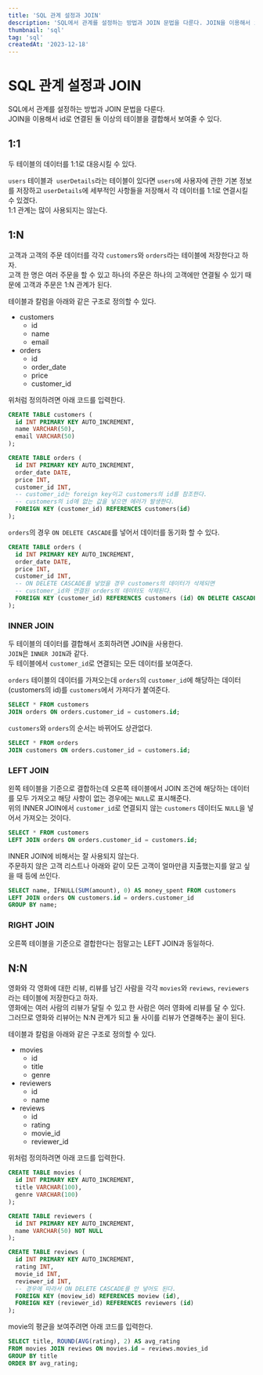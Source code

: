 ```yaml
---
title: 'SQL 관계 설정과 JOIN'
description: 'SQL에서 관계를 설정하는 방법과 JOIN 문법을 다룬다. JOIN을 이용해서 id로 연결된 둘 이상의 테이블을 결합해서 보여줄 수 있다.'
thumbnail: 'sql'
tag: 'sql'
createdAt: '2023-12-18'
---
```


# SQL 관계 설정과 JOIN

SQL에서 관계를 설정하는 방법과 JOIN 문법을 다룬다.\
JOIN을 이용해서 id로 연결된 둘 이상의 테이블을 결합해서 보여줄 수 있다.

## 1:1

두 테이블의 데이터를 1:1로 대응시킬 수 있다.

`users` 테이블과` userDetails`라는 테이블이 있다면 `users`에 사용자에 관한 기본 정보를 저장하고 `userDetails`에 세부적인 사항들을 저장해서 각 데이터를 1:1로 연결시킬 수 있겠다.\
1:1 관계는 많이 사용되지는 않는다.

## 1:N

고객과 고객의 주문 데이터를 각각 `customers`와 `orders`라는 테이블에 저장한다고 하자.\
고객 한 명은 여러 주문을 할 수 있고 하나의 주문은 하나의 고객에만 연결될 수 있기 때문에 고객과 주문은 1:N 관계가 된다.

테이블과 칼럼을 아래와 같은 구조로 정의할 수 있다.

- customers
  - id
  - name
  - email
- orders
  - id
  - order_date
  - price
  - customer_id

위처럼 정의하려면 아래 코드를 입력한다.

```sql
CREATE TABLE customers (
  id INT PRIMARY KEY AUTO_INCREMENT,
  name VARCHAR(50),
  email VARCHAR(50)
);

CREATE TABLE orders (
  id INT PRIMARY KEY AUTO_INCREMENT,
  order_date DATE,
  price INT,
  customer_id INT,
  -- customer_id는 foreign key이고 customers의 id를 참조한다.
  -- customers의 id에 없는 값을 넣으면 에러가 발생한다.
  FOREIGN KEY (customer_id) REFERENCES customers(id)
);
```

`orders`의 경우 `ON DELETE CASCADE`를 넣어서 데이터를 동기화 할 수 있다.

```sql
CREATE TABLE orders (
  id INT PRIMARY KEY AUTO_INCREMENT,
  order_date DATE,
  price INT,
  customer_id INT,
  -- ON DELETE CASCADE를 넣었을 경우 customers의 데이터가 삭제되면
  -- customer_id와 연결된 orders의 데이터도 삭제된다.
  FOREIGN KEY (customer_id) REFERENCES customers (id) ON DELETE CASCADE
);
```

### INNER JOIN

두 테이블의 데이터를 결합해서 조회하려면 JOIN을 사용한다.\
`JOIN`은 `INNER JOIN`과 같다.\
두 테이블에서 `customer_id`로 연결되는 모든 데이터를 보여준다.

`orders` 테이블의 데이터를 가져오는데 `orders`의 `customer_id`에 해당하는 데이터(customers의 id)를 `customers`에서 가져다가 붙여준다.

```sql
SELECT * FROM customers
JOIN orders ON orders.customer_id = customers.id;
```

`customers`와 `orders`의 순서는 바뀌어도 상관없다.

```sql
SELECT * FROM orders
JOIN customers ON orders.customer_id = customers.id;
```

### LEFT JOIN

왼쪽 테이블을 기준으로 결합하는데 오른쪽 테이블에서 JOIN 조건에 해당하는 데이터를 모두 가져오고 해당 사항이 없는 경우에는 `NULL`로 표시해준다.\
위의 INNER JOIN에서 `customer_id`로 연결되지 않는 `customers` 데이터도 `NULL`을 넣어서 가져오는 것이다.

```sql
SELECT * FROM customers
LEFT JOIN orders ON orders.customer_id = customers.id;
```

INNER JOIN에 비해서는 잘 사용되지 않는다.\
주문하지 않은 고객 리스트나 아래와 같이 모든 고객이 얼마만큼 지출했는지를 알고 싶을 때 등에 쓰인다.

```sql
SELECT name, IFNULL(SUM(amount), 0) AS money_spent FROM customers
LEFT JOIN orders ON customers.id = orders.customer_id
GROUP BY name;
```

### RIGHT JOIN

오른쪽 테이블을 기준으로 결합한다는 점말고는 LEFT JOIN과 동일하다.

## N:N

영화와 각 영화에 대한 리뷰, 리뷰를 남긴 사람을 각각 `movies`와 `reviews`, `reviewers`라는 테이블에 저장한다고 하자.\
영화에는 여러 사람의 리뷰가 달릴 수 있고 한 사람은 여러 영화에 리뷰를 달 수 있다.\
그러므로 영화와 리뷰어는 N:N 관계가 되고 둘 사이를 리뷰가 연결해주는 꼴이 된다.

테이블과 칼럼을 아래와 같은 구조로 정의할 수 있다.

- movies
  - id
  - title
  - genre
- reviewers
  - id
  - name
- reviews
  - id
  - rating
  - movie_id
  - reviewer_id

위처럼 정의하려면 아래 코드를 입력한다.

```sql
CREATE TABLE movies (
  id INT PRIMARY KEY AUTO_INCREMENT,
  title VARCHAR(100),
  genre VARCHAR(100)
);

CREATE TABLE reviewers (
  id INT PRIMARY KEY AUTO_INCREMENT,
  name VARCHAR(50) NOT NULL
);

CREATE TABLE reviews (
  id INT PRIMARY KEY AUTO_INCREMENT,
  rating INT,
  movie_id INT,
  reviewer_id INT,
  -- 경우에 따라서 ON DELETE CASCADE를 안 넣어도 된다.
  FOREIGN KEY (moview_id) REFERENCES moview (id),
  FOREIGN KEY (reviewer_id) REFERENCES reviewers (id)
);
```

movie의 평균을 보여주려면 아래 코드를 입력한다.

```sql
SELECT title, ROUND(AVG(rating), 2) AS avg_rating
FROM movies JOIN reviews ON movies.id = reviews.movies_id
GROUP BY title
ORDER BY avg_rating;
```
